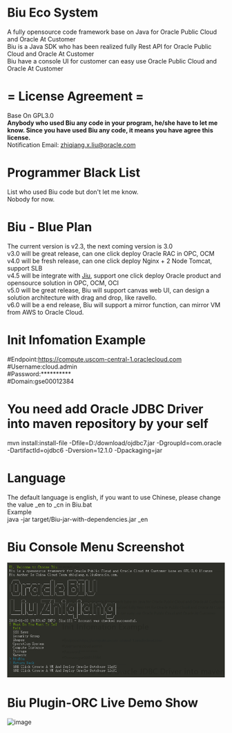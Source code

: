 # Biu Eco System

A fully opensource code framework base on Java for Oracle Public Cloud and Oracle At Customer<br />
Biu is a Java SDK who has been realized fully Rest API for Oracle Public Cloud and Oracle At Customer<br />
Biu have a console UI for customer can easy use Oracle Public Cloud and Oracle At Customer

# = License Agreement =
Base On GPL3.0<br/>
**Anybody who used Biu any code in your program, he/she have to let me know. Since you have used Biu any code, it means you have agree this license.**<br/>
Notification Email: zhiqiang.x.liu@oracle.com

# Programmer Black List
List who used Biu code but don't let me know.<br/>
Nobody for now.

# Biu - Blue Plan
The current version is v2.3, the next coming version is 3.0<br/>
v3.0 will be great release, can one click deploy Oracle RAC in OPC, OCM<br/>
v4.0 will be fresh release, can one click deploy Nginx + 2 Node Tomcat, support SLB<br/>
v4.5 will be integrate with <a href="https://github.com/guangleibao/jiu">Jiu</a>, support one click deploy Oracle product and opensource solution in OPC, OCM, OCI<br/>
v5.0 will be great release, Biu will support canvas web UI, can design a solution architecture with drag and drop, like ravello.<br/>
v6.0 will be a end release, Biu will support a mirror function, can mirror VM from AWS to Oracle Cloud.<br/>

# Init Infomation Example
#Endpoint:https://compute.uscom-central-1.oraclecloud.com<br />
#Username:cloud.admin<br />
#Password:**********<br />
#Domain:gse00012384<br />

# You need add Oracle JDBC Driver into maven repository by your self
mvn install:install-file -Dfile=D:/download/ojdbc7.jar -DgroupId=com.oracle -DartifactId=ojdbc6 -Dversion=12.1.0 -Dpackaging=jar

# Language
The default language is english, if you want to use Chinese, please change the value _en to _cn in Biu.bat<br />
Example<br />
java -jar target/Biu-jar-with-dependencies.jar _en

# Biu Console Menu Screenshot
![image](https://github.com/oraclechina/Biu/blob/master/images/biu_logo.png)

# Biu Plugin-ORC Live Demo Show
![image](https://github.com/oraclechina/Biu/blob/master/images/Biu演示2.gif)
